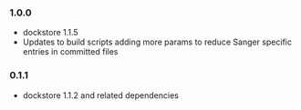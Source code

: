 ### 1.0.0
* dockstore 1.1.5
* Updates to build scripts adding more params to reduce Sanger specific entries
in committed files

### 0.1.1
* dockstore 1.1.2 and related dependencies

